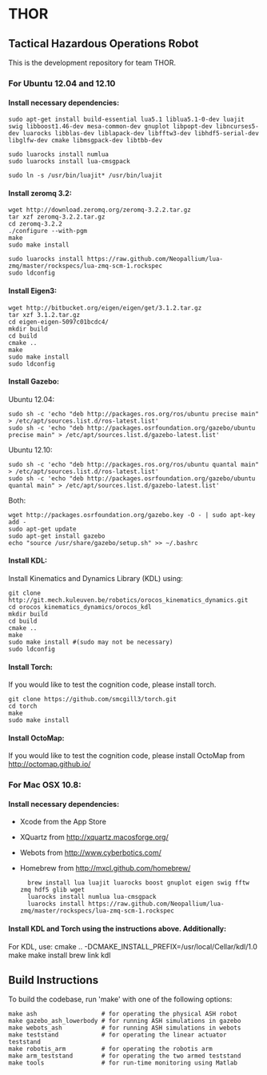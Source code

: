 THOR
====

Tactical Hazardous Operations Robot
-----------------------------------

This is the development repository for team THOR.

### For Ubuntu 12.04 and 12.10

#### Install necessary dependencies:

    sudo apt-get install build-essential lua5.1 liblua5.1-0-dev luajit swig libboost1.46-dev mesa-common-dev gnuplot libpopt-dev libncurses5-dev luarocks libblas-dev liblapack-dev libfftw3-dev libhdf5-serial-dev libglfw-dev cmake libmsgpack-dev libtbb-dev

    sudo luarocks install numlua
    sudo luarocks install lua-cmsgpack

    sudo ln -s /usr/bin/luajit* /usr/bin/luajit

#### Install zeromq 3.2:

    wget http://download.zeromq.org/zeromq-3.2.2.tar.gz
    tar xzf zeromq-3.2.2.tar.gz 
    cd zeromq-3.2.2
    ./configure --with-pgm
    make
    sudo make install

    sudo luarocks install https://raw.github.com/Neopallium/lua-zmq/master/rockspecs/lua-zmq-scm-1.rockspec
    sudo ldconfig

#### Install Eigen3:

    wget http://bitbucket.org/eigen/eigen/get/3.1.2.tar.gz
    tar xzf 3.1.2.tar.gz
    cd eigen-eigen-5097c01bcdc4/
    mkdir build
    cd build
    cmake ..
    make
    sudo make install
    sudo ldconfig

#### Install Gazebo:

Ubuntu 12.04:

    sudo sh -c 'echo "deb http://packages.ros.org/ros/ubuntu precise main" > /etc/apt/sources.list.d/ros-latest.list'
    sudo sh -c 'echo "deb http://packages.osrfoundation.org/gazebo/ubuntu precise main" > /etc/apt/sources.list.d/gazebo-latest.list'
Ubuntu 12.10:

    sudo sh -c 'echo "deb http://packages.ros.org/ros/ubuntu quantal main" > /etc/apt/sources.list.d/ros-latest.list'
    sudo sh -c 'echo "deb http://packages.osrfoundation.org/gazebo/ubuntu quantal main" > /etc/apt/sources.list.d/gazebo-latest.list'
Both:

    wget http://packages.osrfoundation.org/gazebo.key -O - | sudo apt-key add -
    sudo apt-get update
    sudo apt-get install gazebo
    echo "source /usr/share/gazebo/setup.sh" >> ~/.bashrc

#### Install KDL:
Install Kinematics and Dynamics Library (KDL) using:

    git clone http://git.mech.kuleuven.be/robotics/orocos_kinematics_dynamics.git 
    cd orocos_kinematics_dynamics/orocos_kdl
    mkdir build
    cd build
    cmake ..
    make
    sudo make install #(sudo may not be necessary)
    sudo ldconfig

#### Install Torch:

If you would like to test the cognition code, please install torch.

    git clone https://github.com/smcgill3/torch.git
    cd torch
    make
    sudo make install

#### Install OctoMap:

If you would like to test the cognition code, please install OctoMap
from http://octomap.github.io/

### For Mac OSX 10.8:

#### Install necessary dependencies:

- Xcode from the App Store
- XQuartz from http://xquartz.macosforge.org/
- Webots from http://www.cyberbotics.com/
- Homebrew from http://mxcl.github.com/homebrew/

		brew install lua luajit luarocks boost gnuplot eigen swig fftw zmq hdf5 glib wget
		luarocks install numlua lua-cmsgpack
		luarocks install https://raw.github.com/Neopallium/lua-zmq/master/rockspecs/lua-zmq-scm-1.rockspec

#### Install KDL and Torch using the instructions above.  Additionally:

For KDL, use:
cmake .. -DCMAKE_INSTALL_PREFIX=/usr/local/Cellar/kdl/1.0
make
make install
brew link kdl

Build Instructions
------------------

To build the codebase, run 'make' with one of the following options:

    make ash                  # for operating the physical ASH robot
    make gazebo_ash_lowerbody # for running ASH simulations in gazebo
    make webots_ash           # for running ASH simulations in webots
    make teststand            # for operating the linear actuator teststand
    make robotis_arm          # for operating the robotis arm
    make arm_teststand        # for operating the two armed teststand 
    make tools                # for run-time monitoring using Matlab
